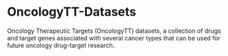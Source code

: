 # OncologyTT-Datasets
Oncology Therapeutic Targets (OncologyTT) datasets, a collection of drugs and target genes associated with several cancer types that can be used for future oncology drug-target research.
